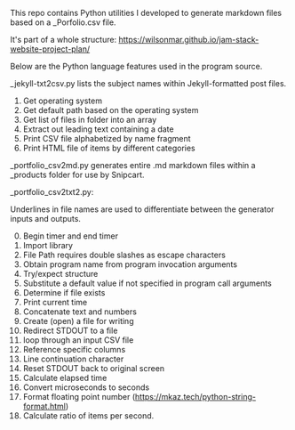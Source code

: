 This repo contains Python utilities I developed to generate markdown files based on a _Porfolio.csv file.

It's part of a whole structure:
https://wilsonmar.github.io/jam-stack-website-project-plan/

Below are the Python language features used in the program source.

_jekyll-txt2csv.py lists the subject names within Jekyll-formatted post files.

1. Get operating system
2. Get default path based on the operating system
3. Get list of files in folder into an array
4. Extract out leading text containing a date
5. Print CSV file alphabetized by name fragment
6. Print HTML file of items by different categories

_portfolio_csv2md.py generates entire .md markdown files within a _products folder for use by Snipcart.

_portfolio_csv2txt2.py:

Underlines in file names are used to differentiate between the generator inputs and outputs.

0. Begin timer and end timer
0. Import library
1. File Path requires double slashes as escape characters
0. Obtain program name from program invocation arguments
1. Try/expect structure
2. Substitute a default value if not specified in program call arguments
0. Determine if file exists
1. Print current time
2. Concatenate text and numbers
3. Create (open) a file for writing 
0. Redirect STDOUT to a file
4. loop through an input CSV file
5. Reference specific columns
0. Line continuation character
1. Reset STDOUT back to original screen
6. Calculate elapsed time
0. Convert microseconds to seconds
0. Format floating point number (https://mkaz.tech/python-string-format.html)
0. Calculate ratio of items per second.
